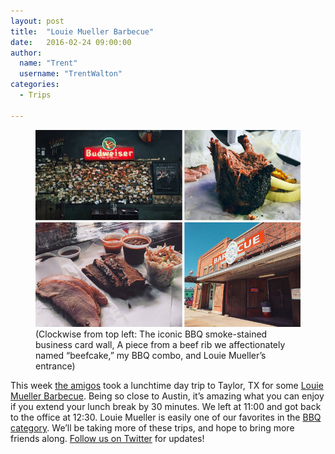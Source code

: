 ```yaml
---
layout: post
title:  "Louie Mueller Barbecue"
date:   2016-02-24 09:00:00
author:
  name: "Trent"
  username: "TrentWalton"
categories:
  - Trips

---
```


<figure>
<img src="/assets/img/louiemuellertrip.jpg" alt="Louie Mueller Barbecue"/>
<figcaption>(Clockwise from top left: The iconic BBQ smoke-stained business card wall, A piece from a beef rib we affectionately named “beefcake,” my BBQ combo, and Louie Mueller’s entrance)</figcaption>
</figure>

This week [the amigos](http://paravelinc.com) took a lunchtime day trip to Taylor, TX for some [Louie Mueller Barbecue](https://godaytrip.com/spots/louie-mueller-barbecue). Being so close to Austin, it’s amazing what you can enjoy if you extend your lunch break by 30 minutes. We left at 11:00 and got back to the office at 12:30. Louie Mueller is easily one of our favorites in the [BBQ category](https://godaytrip.com/categories/bbq). We’ll be taking more of these trips, and hope to bring more friends along. [Follow us on Twitter](https://twitter.com/godaytrip/) for updates!
